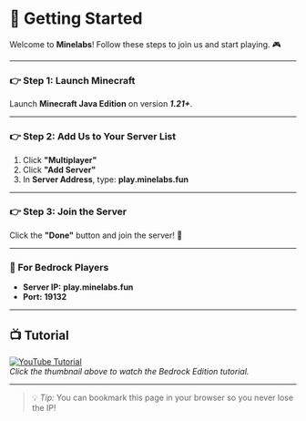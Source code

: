 # 🚀 Getting Started

Welcome to **Minelabs**! Follow these steps to join us and start playing. 🎮  

---

### 👉 Step 1: Launch Minecraft
Launch **Minecraft Java Edition** on version **_1.21+_**.  

---

### 👉 Step 2: Add Us to Your Server List
1. Click **"Multiplayer"**  
2. Click **"Add Server"**  
3. In **Server Address**, type: **__play.minelabs.fun__**  

---

### 👉 Step 3: Join the Server
Click the **"Done"** button and join the server! 🎉  

---

### 📡 For Bedrock Players
- **Server IP:** **__play.minelabs.fun__**  
- **Port:** **__19132__**  

---

## 📺 Tutorial
[![YouTube Tutorial](https://img.youtube.com/vi/dkkDsU-Q2Pc/0.jpg)](https://www.youtube.com/watch?v=dkkDsU-Q2Pc)  
*Click the thumbnail above to watch the Bedrock Edition tutorial.*  

---

> 💡 _Tip:_ You can bookmark this page in your browser so you never lose the IP!
